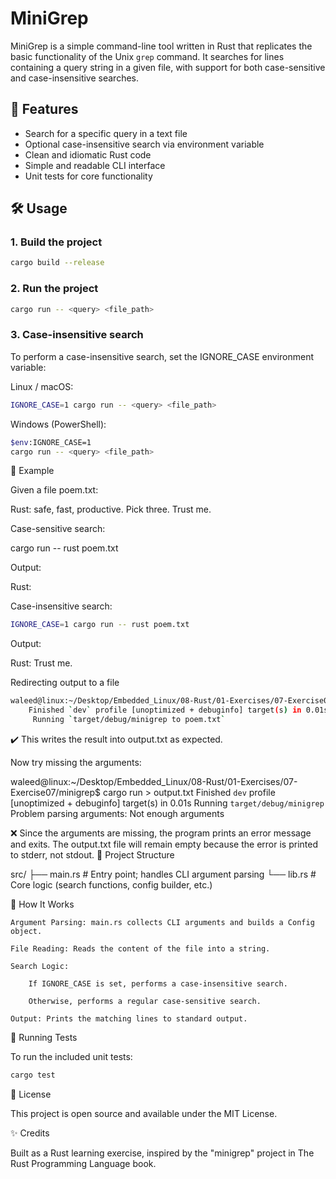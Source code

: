 # MiniGrep

MiniGrep is a simple command-line tool written in Rust that replicates the basic functionality of the Unix `grep` command. It searches for lines containing a query string in a given file, with support for both case-sensitive and case-insensitive searches.

## 🚀 Features

- Search for a specific query in a text file
- Optional case-insensitive search via environment variable
- Clean and idiomatic Rust code
- Simple and readable CLI interface
- Unit tests for core functionality

## 🛠️ Usage

### 1. Build the project

```bash
cargo build --release
```
### 2. Run the project

```bash
cargo run -- <query> <file_path>
```

### 3. Case-insensitive search

To perform a case-insensitive search, set the IGNORE_CASE environment variable:

Linux / macOS:

```bash
IGNORE_CASE=1 cargo run -- <query> <file_path>
```
Windows (PowerShell):

```bash
$env:IGNORE_CASE=1
cargo run -- <query> <file_path>
```
🧪 Example

Given a file poem.txt:

Rust:
safe, fast, productive.
Pick three.
Trust me.

Case-sensitive search:

cargo run -- rust poem.txt

Output:

Rust:

Case-insensitive search:

```bash
IGNORE_CASE=1 cargo run -- rust poem.txt
```
Output:

Rust:
Trust me.

Redirecting output to a file

```bash
waleed@linux:~/Desktop/Embedded_Linux/08-Rust/01-Exercises/07-Exercise07/minigrep$ cargo run -- to poem.txt > output.txt
    Finished `dev` profile [unoptimized + debuginfo] target(s) in 0.01s
     Running `target/debug/minigrep to poem.txt`
```

✔️ This writes the result into output.txt as expected.

Now try missing the arguments:

waleed@linux:~/Desktop/Embedded_Linux/08-Rust/01-Exercises/07-Exercise07/minigrep$ cargo run > output.txt
    Finished `dev` profile [unoptimized + debuginfo] target(s) in 0.01s
     Running `target/debug/minigrep`
Problem parsing arguments: Not enough arguments

❌ Since the arguments are missing, the program prints an error message and exits. The output.txt file will remain empty because the error is printed to stderr, not stdout.
📂 Project Structure

src/
├── main.rs     # Entry point; handles CLI argument parsing
└── lib.rs      # Core logic (search functions, config builder, etc.)

🧠 How It Works

    Argument Parsing: main.rs collects CLI arguments and builds a Config object.

    File Reading: Reads the content of the file into a string.

    Search Logic:

        If IGNORE_CASE is set, performs a case-insensitive search.

        Otherwise, performs a regular case-sensitive search.

    Output: Prints the matching lines to standard output.

🧪 Running Tests

To run the included unit tests:

```bash
cargo test
```

📄 License

This project is open source and available under the MIT License.


✨ Credits

Built as a Rust learning exercise, inspired by the "minigrep" project in The Rust Programming Language book.